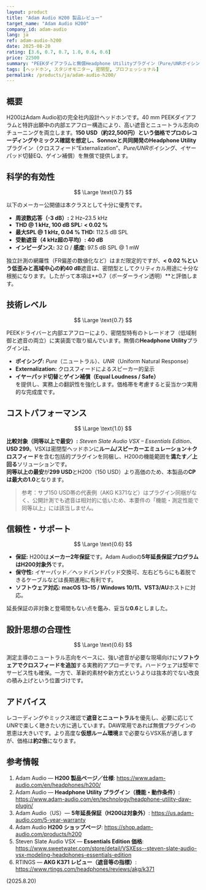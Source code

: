 ```yaml
---
layout: product
title: "Adam Audio H200 製品レビュー"
target_name: "Adam Audio H200"
company_id: adam-audio
lang: ja
ref: adam-audio-h200
date: 2025-08-20
rating: [3.6, 0.7, 0.7, 1.0, 0.6, 0.6]
price: 22500
summary: "PEEKダイアフラムと無償Headphone Utilityプラグイン（Pure/UNRボイシング、クロスフィード）を備えた密閉型スタジオヘッドホンです。クリティカルリスニングと音楽鑑賞の双方で高い実用性を示します。"
tags: [ヘッドホン, スタジオモニター, 密閉型, プロフェッショナル]
permalink: /products/ja/adam-audio-h200/
---
```


## 概要

H200はAdam Audio初の完全社内設計ヘッドホンです。40 mm PEEKダイアフラムと特許出願中の内部エアフロー構造により、高い遮音とニュートラル志向のチューニングを両立します。**150 USD（約22,500円）**という価格でプロのレコーディングやミックス確認を想定し、Sonnoxと共同開発の**Headphone Utility**プラグイン（クロスフィード“Externalization”、*Pure/UNR*ボイシング、イヤーパッド切替EQ、ゲイン補償）を無償で提供します。

## 科学的有効性

$$ \Large \text{0.7} $$

以下のメーカー公開値は本クラスとして十分に優秀です。

- **周波数応答（-3 dB）:** 2 Hz–23.5 kHz  
- **THD @ 1 kHz, 100 dB SPL:** **< 0.02 %**  
- **最大SPL @ 1 kHz, 0.04 % THD:** 112.5 dB SPL  
- **受動遮音（4 kHz超の平均）:** **40 dB**  
- **インピーダンス:** 32 Ω / **感度:** 97.5 dB SPL @ 1 mW

独立計測の網羅性（FR偏差の数値化など）はまだ限定的ですが、**< 0.02 %**という低歪みと高域中心の**約40 dB**遮音は、密閉型としてクリティカル用途に十分な根拠になります。したがって本項は**0.7（ボーダーライン透明）**と評価します。

## 技術レベル

$$ \Large \text{0.7} $$

PEEKドライバーと内部エアフローにより、密閉型特有のトレードオフ（低域制御と遮音の両立）に実装面で取り組んでいます。無償の**Headphone Utility**プラグインは、  
- **ボイシング:** *Pure*（ニュートラル）、*UNR*（Uniform Natural Response）  
- **Externalization:** クロスフィードによるスピーカー的呈示  
- **イヤーパッド切替**と**ゲイン補償（Equal Loudness / Safe）**  
を提供し、実務上の翻訳性を強化します。価格帯を考慮すると妥当かつ実用的な完成度です。

## コストパフォーマンス

$$ \Large \text{1.0} $$

**比較対象（同等以上で最安）:** *Steven Slate Audio VSX – Essentials Edition*、**USD 299**。VSXは密閉型ヘッドホンに**ルーム/スピーカーエミュレーション＋クロスフィード**を含む包括的プラグインを同梱し、H200の機能範囲を**満たす／上回る**ソリューションです。  
**同等以上の最安**が**299 USD**とH200（150 USD）より高価のため、本製品の**CPは最大の1.0**となります。

> 参考：サブ150 USD帯の代表例（AKG K371など）はプラグイン同梱がなく、公開計測でも遮音は相対的に低いため、本要件の「機能・測定性能で同等以上」には該当しません。

## 信頼性・サポート

$$ \Large \text{0.6} $$

- **保証:** H200は**メーカー2年保証**です。Adam Audioの**5年延長保証プログラムはH200対象外**です。  
- **保守性:** イヤーパッド／ヘッドバンドパッド交換可、左右どちらにも着脱できるケーブルなどは長期運用に有利です。  
- **ソフトウェア対応:** **macOS 13–15 / Windows 10/11、VST3/AU**ホストに対応。

延長保証の非対象と登場間もない点を鑑み、妥当な**0.6**としました。

## 設計思想の合理性

$$ \Large \text{0.6} $$

測定主導のニュートラル志向をベースに、強い遮音が必要な現場向けに**ソフトウェアでクロスフィードを追加**する実務的アプローチです。ハードウェアは堅牢でサービス性も確保。一方で、革新的素材や新方式というよりは抜本的でない改良の積み上げという位置づけです。

## アドバイス

レコーディングやミックス確認で**遮音とニュートラル**を優先し、必要に応じて*UNR*で楽しく聴きたい方に適しています。DAW常用であれば無償プラグインの恩恵は大きいです。より高度な**仮想ルーム環境**まで必要ならVSX系が適しますが、価格は**約2倍**になります。

## 参考情報

1. Adam Audio — **H200 製品ページ／仕様**: https://www.adam-audio.com/en/headphones/h200/  
2. Adam Audio — **Headphone Utility プラグイン（機能・動作条件）**: https://www.adam-audio.com/en/technology/headphone-utility-daw-plugin/  
3. Adam Audio（US）— **5年延長保証（H200は対象外）**: https://us.adam-audio.com/5-year-warranty  
4. Adam Audio **H200 ショップページ**: https://shop.adam-audio.com/products/h200  
5. Steven Slate Audio VSX — **Essentials Edition 価格**: https://www.sweetwater.com/store/detail/VSXEss--steven-slate-audio-vsx-modeling-headphones-essentials-edition  
6. RTINGS — **AKG K371 レビュー（遮音等の指標）**: https://www.rtings.com/headphones/reviews/akg/k371

(2025.8.20)

